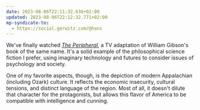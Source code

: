 ```yaml
---
date: 2023-08-06T22:11:32.636+02:00
updated: 2023-08-06T22:12:32.771+02:00
mp-syndicate-to:
  - https://social.gerwitz.com/@hans
---
```

We've finally watched [_The Peripheral_](https://trakt.tv/shows/the-peripheral), a TV adaptation of William Gibson's book of the same name. It's a solid example of the philosophical science fiction I prefer, using imaginary technology and futures to consider issues of psychology and society.

One of my favorite aspects, though, is the depiction of modern Appalachian (including Ozark) culture. It reflects the economic insecurity, cultural tensions, and distinct language of the region. Most of all, it doesn't dilute that character for the protagonists, but allows this flavor of America to be compatible with intelligence and cunning.

